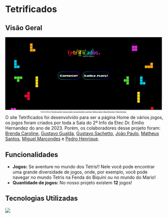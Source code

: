 # Tetrificados
## Visão Geral

<img src="view/img/fotoProjeto.png" style="margin:0 auto;">
O site Tetrificados foi desenvolvido para ser a página Home de vários jogos, os jogos foram criados por toda a Sala do 2º Info da Etec Dr. Emílio Hernandez do ano de 2023.
Porém, os colaboradores desse projeto foram: <a href="https://github.com/dartres" target="_blank">Brenda Caroline</a>,
            <a href="https://github.com/iCrowleySHR" target="_blank">Gustavo Gualda</a>, 
            <a href="https://github.com/GustavoSachetto" target="_blank">Gustavo Sachetto</a>, 
            <a href="https://github.com/jubileuwu" target="_blank">João Paulo</a>, 
            <a href="https://github.com/matheussantosrodrigues" target="_blank">Matheus Santos</a>,
            <a href="https://github.com/Miguelzzzz" target="_blank">Miguel Marcondes</a> e 
            <a href="https://github.com/phpparker" target="_blank">Pedro Henrique</a>.

## Funcionalidades

- **Jogos:**  Se aventure no mundo dos Tetris!! Nele você pode encontrar uma grande diversidade de jogos, onde, por exemplo, você pode navegar no mundo Tetris na Fenda do Biquini ou no mundo do Mario!
- **Quantidade de jogos:** No nosso projeto existem **12** jogos!

## Tecnologias Utilizadas
<img src="https://skillicons.dev/icons?i=html,css,js,php">

